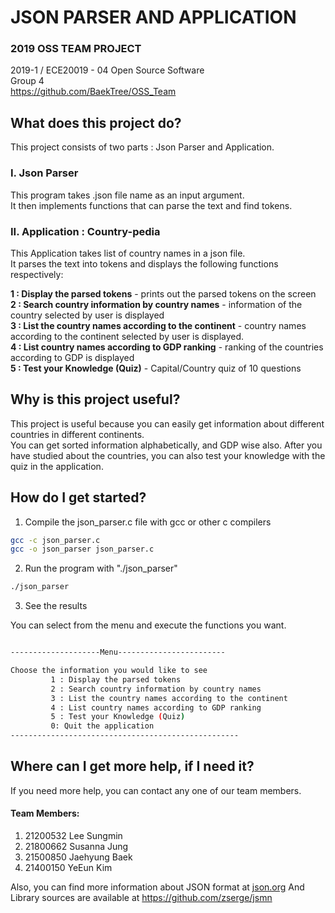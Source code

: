 # **JSON PARSER AND APPLICATION**  
### 2019 OSS TEAM PROJECT   
2019-1 / ECE20019 - 04 Open Source Software  
Group 4  
https://github.com/BaekTree/OSS_Team

                    
    
## What does this project do?
This project consists of two parts : Json Parser and Application.

### I. Json Parser
This program takes .json file name as an input argument.  
It then implements functions that can parse the text and find tokens.  

### II. Application : Country-pedia
This Application takes list of country names in a json file.   
It parses the text into tokens and displays the following functions respectively:   

  **1 : Display the parsed tokens** - prints out the parsed tokens on the screen  
  **2 : Search country information by country names** - information of the country selected by user is displayed  
  **3 : List the country names according to the continent** - country names according to the continent selected by user is               displayed.  
  **4 : List country names according to GDP ranking** - ranking of the countries according to GDP is displayed  
  **5 : Test your Knowledge (Quiz)** - Capital/Country quiz of 10 questions  


## Why is this project useful?

This project is useful because you can easily get information about different countries in different continents.  
You can get sorted information alphabetically, and GDP wise also.
After you have studied about the countries, you can also test your knowledge with the quiz in the application. 


## How do I get started?

1. Compile the json_parser.c file with gcc or other c compilers

```bash
gcc -c json_parser.c
gcc -o json_parser json_parser.c
```
  
2. Run the program with "./json_parser"
```bash
./json_parser
```

3. See the results

You can select from the menu and execute the functions you want.  

```bash

--------------------Menu------------------------

Choose the information you would like to see
         1 : Display the parsed tokens
         2 : Search country information by country names
         3 : List the country names according to the continent
         4 : List country names according to GDP ranking
         5 : Test your Knowledge (Quiz)
         0: Quit the application
---------------------------------------------------
```

## Where can I get more help, if I need it?

If you need more help, you can contact any one of our team members.

#### Team Members:

1. 21200532 Lee Sungmin  
2. 21800662 Susanna Jung  
3. 21500850 Jaehyung Baek   
4. 21400150 YeEun Kim     

Also, you can find more information about JSON format at [json.org][1]
And Library sources are available at https://github.com/zserge/jsmn

[1]: http://www.json.org/
[2]: http://zserge.com/jsmn.html
